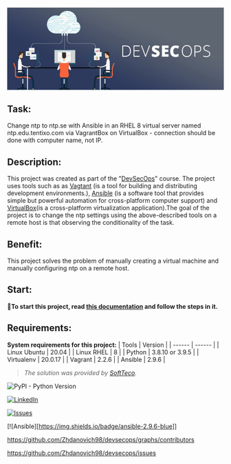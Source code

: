 ![image](./files/devsecops_img.jpeg)
## Task: ##
Change ntp to ntp.se with Ansible in an RHEL 8 virtual server named ntp.edu.tentixo.com via VagrantBox on VirtualBox - connection should be done with computer name, not IP.

## Description: ##
This project was created as part of the "[DevSecOps](https://www.redhat.com/en/topics/devops/what-is-devsecops)" course. The project uses tools such as as [Vagtant](https://www.vagrantup.com/docs) (is a tool for building and distributing development environments.), [Ansible](https://docs.ansible.com/) (is a software tool that provides simple but powerful automation for cross-platform computer support) and [VirtualBox](https://www.virtualbox.org/wiki/Documentation)(is a cross-platform virtualization application).The goal of the project is to change the ntp settings using the above-described tools on a remote host is that observing the conditionality of the task.

## Benefit: ##
This project solves the problem of manually creating a virtual machine and manually configuring ntp on a remote host.

## Start: ##

📎**To start this project, read [this documentation](https://github.com/Zhdanovich98/devsecops/blob/main/files/for_start.md) and follow the steps in it.**

## Requirements: ##

**System requirements for this project:**
| Tools | Version |
| ------ | ------ |
| Linux Ubuntu | 20.04 |
| Linux RHEL | 8 |
| Python | 3.8.10 or 3.9.5 |
| Virtualenv | 20.0.17 |
| Vagrant | 2.2.6 |
| Ansible | 2.9.6 |

> *The solution was provided by [SoftTeco](https://softteco.by/).*

![PyPI - Python Version](https://img.shields.io/pypi/pyversions/ansible?style=flat-square)

[![LinkedIn][linkedin-shield]][linkedin-url]

[![Issues][issues-shield]][issues-url]

[![Ansible][https://img.shields.io/badge/ansible-2.9.6-blue]]


<!-- MARKDOWN LINKS & IMAGES -->
<!-- https://www.markdownguide.org/basic-syntax/#reference-style-links -->
[contributors-shield]: https://img.shields.io/github/contributors/github_username/repo_name.svg?style=for-the-badge
[contributors-url]: https://github.com/github_username/repo_name/graphs/contributors
[forks-shield]: https://img.shields.io/github/forks/github_username/repo_name.svg?style=for-the-badge
[forks-url]: https://github.com/github_username/repo_name/network/members
[stars-shield]: https://img.shields.io/github/stars/github_username/repo_name.svg?style=for-the-badge
[stars-url]: https://github.com/github_username/repo_name/stargazers
[issues-shield]: https://img.shields.io/github/issues/github_username/repo_name.svg?style=for-the-badge
[issues-url]: https://github.com/Zhdanovich98/devsecops/issues
[license-shield]: https://img.shields.io/github/license/github_username/repo_name.svg?style=for-the-badge
[license-url]: https://github.com/github_username/repo_name/blob/master/LICENSE.txt
[linkedin-shield]: https://img.shields.io/badge/-LinkedIn-black.svg?style=for-the-badge&logo=linkedin&colorB=555
[linkedin-url]: https://www.linkedin.com/company/softteco-team



https://github.com/Zhdanovich98/devsecops/graphs/contributors

https://github.com/Zhdanovich98/devsecops/issues
